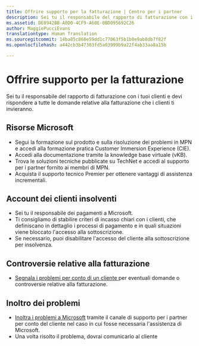 ```yaml
---
title: Offrire supporto per la fatturazione | Centro per i partner
description: Sei tu il responsabile del rapporto di fatturazione con i tuoi clienti e devi rispondere a tutte le domande relative alla fatturazione inviate dai clienti.
ms.assetid: DE0942BB-A0D0-4CF9-A60E-0BD095692C26
author: MaggiePucciEvans
translationtype: Human Translation
ms.sourcegitcommit: 14ba85c868e59dd1c77063f5b1b0e9ab8db7f82f
ms.openlocfilehash: a442cb3b47303fd5a03999b9a22f4ab33aa8a15b

---
```


# Offrire supporto per la fatturazione


Sei tu il responsabile del rapporto di fatturazione con i tuoi clienti e devi rispondere a tutte le domande relative alla fatturazione che i clienti ti invieranno.

## <a href="" id="microsoftresources"></a>Risorse Microsoft


-   Segui la formazione sul prodotto e sulla risoluzione dei problemi in MPN e accedi alla formazione pratica Customer Immersion Experience (CIE).
-   Accedi alla documentazione tramite la knowledge base virtuale (vKB).
-   Trova le soluzioni tecniche pubblicate su TechNet e accedi al supporto per i partner fornito ai membri di MPN.
-   Acquista il supporto tecnico Premier per ottenere vantaggi di assistenza incrementali.

## <a href="" id="delinquentcustomeraccounts"></a>Account dei clienti insolventi


-   Sei tu il responsabile dei pagamenti a Microsoft.
-   Ti consigliamo di stabilire criteri di incasso chiari con i clienti, che definiscano in dettaglio i processi di pagamento e in quali situazioni viene bloccato l'accesso alla sottoscrizione.
-   Se necessario, puoi disabilitare l'accesso del cliente alla sottoscrizione per insolvenza.

## <a href="" id="billingdisputes"></a>Controversie relative alla fatturazione


-   [Segnala i problemi per conto di un cliente ](report-problems-on-behalf-of-a-customer.md) per eventuali domande o controversie relative alla fatturazione.

## <a href="" id="escalatingissues"></a>Inoltro dei problemi


-   [Inoltra i problemi a Microsoft](escalate-problems-to-microsoft.md) tramite il canale di supporto per i partner per conto del cliente nel caso in cui fosse necessaria l'assistenza di Microsoft.
-   Una volta risolto il problema, dovrai comunicarlo al cliente

 

 






<!--HONumber=Nov16_HO4-->


